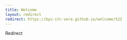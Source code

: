```yaml
---
title: Welcome
layout: redirect
redirect: https://byu-itc-vere.github.io/welcome/S22
---
```

Redirect